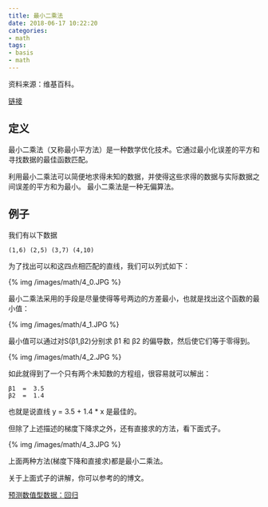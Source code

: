 ```yaml
---
title: 最小二乘法
date: 2018-06-17 10:22:20
categories:
- math
tags:
- basis
- math
---
```

资料来源：维基百科。

[链接](https://zh.wikipedia.org/zh-cn/%E6%9C%80%E5%B0%8F%E4%BA%8C%E4%B9%98%E6%B3%95)

<!-- more -->

## 定义

最小二乘法（又称最小平方法）是一种数学优化技术。它通过最小化误差的平方和寻找数据的最佳函数匹配。

利用最小二乘法可以简便地求得未知的数据，并使得这些求得的数据与实际数据之间误差的平方和为最小。
最小二乘法是一种无偏算法。

## 例子

我们有以下数据

	(1,6) (2,5) (3,7) (4,10)
	
为了找出可以和这四点相匹配的直线，我们可以列式如下：

{% img /images/math/4_0.JPG %}

最小二乘法采用的手段是尽量使得等号两边的方差最小，也就是找出这个函数的最小值：

{% img /images/math/4_1.JPG %}

最小值可以通过对S(β1,β2)分别求 β1 和 β2 的偏导数，然后使它们等于零得到。

{% img /images/math/4_2.JPG %}

如此就得到了一个只有两个未知数的方程组，很容易就可以解出：

	β1  =  3.5
	β2  =  1.4

也就是说直线 y = 3.5 + 1.4 * x 是最佳的。

但除了上述描述的梯度下降求之外，还有直接求的方法，看下面式子。

{% img /images/math/4_3.JPG %}

上面两种方法(梯度下降和直接求)都是最小二乘法。

关于上面式子的讲解，你可以参考的的博文。

[预测数值型数据：回归](https://benpaodewoniu.github.io/2018/06/14/machinelearning-algorithm2/)




